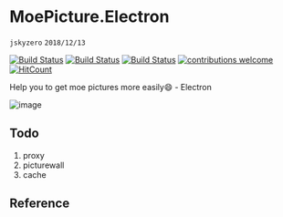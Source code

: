 # MoePicture.Electron
`jskyzero` `2018/12/13`

[![Build Status](https://travis-ci.com/oYOvOYo/MoePicture.Electron.svg?branch=master)](https://travis-ci.com/oYOvOYo/MoePicture.Electron)
[![Build Status](https://ci.appveyor.com/api/projects/status/github/oYOvOYo/MoePicture.Electron?svg=true)](https://ci.appveyor.com/project/jskyzero/moepicture-electron)
[![Build Status](https://jskyzero.visualstudio.com/MoePicture.Electron/_apis/build/status/MoePicture.Electron-CI?branchName=master)](https://jskyzero.visualstudio.com/MoePicture.Electron/_build/latest?definitionId=5&branchName=master)
[![contributions welcome](https://img.shields.io/badge/contributions-welcome-brightgreen.svg?style=flat)](https://github.com/Sushiscript/sushiscrip/issues)
[![HitCount](http://hits.dwyl.io/oYOvOYo/MoePicture.Electron.svg)](http://hits.dwyl.io/oYOvOYo/MoePicture.Electron)

Help you to get moe pictures more easily😄 - Electron

![image](https://user-images.githubusercontent.com/20439262/53457288-c7887a80-3a6c-11e9-8b12-be5dfe4d4a79.png)


## Todo

1. proxy
2. picturewall
3. cache

## Reference

